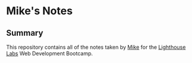 # Mike's Notes

## Summary 

This repository contains all of the notes taken by [Mike](https://github.com/mikeackison) for the [Lighthouse Labs](https://www.lighthouselabs.ca/) Web Development Bootcamp.
